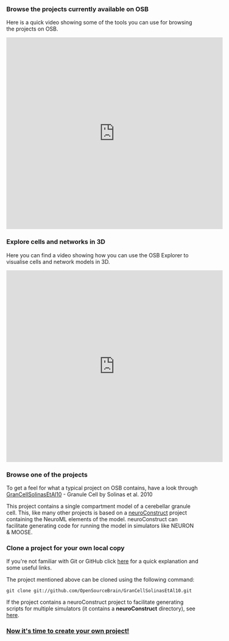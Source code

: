### Browse the projects currently available on OSB

Here is a quick video showing some of the tools you can use for browsing the projects on OSB.

<iframe src="http://wl.figshare.com/articles/1112432/embed?show_title=0" width="568" height="502" frameborder="0"></iframe>

### Explore cells and networks in 3D

Here you can find a video showing how you can use the OSB Explorer to visualise cells and network models in 3D.

<iframe src="http://wl.figshare.com/articles/1112447/embed?show_title=0" width="568" height="502" frameborder="0"></iframe>

### Browse one of the projects

To get a feel for what a typical project on OSB contains, have a look through [GranCellSolinasEtAl10](http://www.opensourcebrain.org/projects/grancellsolinasetal10) - Granule Cell by Solinas et al. 2010

This project contains a single compartment model of a cerebellar granule cell. This, like many other projects is based on a [neuroConstruct](http://www.neuroConstruct.org) project containing the NeuroML elements of the model. neuroConstruct can facilitate generating code for running the model in simulators like NEURON & MOOSE.


### Clone a project for your own local copy

If you're not familiar with Git or GitHub click [here](http://www.opensourcebrain.org/docs/Help/Background_Information#Introduction_to_Source_Control) for a quick explanation and some useful links. 

The project mentioned above can be cloned using the following command: 

`git clone git://github.com/OpenSourceBrain/GranCellSolinasEtAl10.git`


If the project contains a neuroConstruct project to facilitate generating scripts for multiple simulators (it contains a **neuroConstruct** directory), see [here](http://www.opensourcebrain.org/docs#Using_neuroConstruct_Based_Projects).

### [Now it's time to create your own project!](http://127.0.0.1:3000/docs#Creating_Your_Own_Project)
